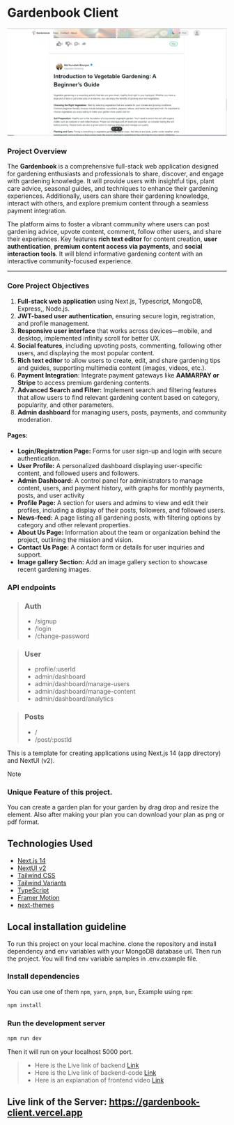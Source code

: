 # Gardenbook Client

![Home](./src/assets/homepage.png)

### **Project Overview**

The **Gardenbook** is a comprehensive full-stack web application designed for gardening enthusiasts and professionals to share, discover, and engage with gardening knowledge. It will provide users with insightful tips, plant care advice, seasonal guides, and techniques to enhance their gardening experiences. Additionally, users can share their gardening knowledge, interact with others, and explore premium content through a seamless payment integration.

The platform aims to foster a vibrant community where users can post gardening advice, upvote content, comment, follow other users, and share their experiences. Key features **rich text editor** for content creation, **user authentication**, **premium content access via payments**, and **social interaction tools**. It will blend informative gardening content with an interactive community-focused experience.

---

### **Core Project Objectives**

1. **Full-stack web application** using Next.js, Typescript, MongoDB, Express,, Node.js.
2. **JWT-based user authentication**, ensuring secure login, registration, and profile management.
3. **Responsive user interface** that works across devices—mobile, and desktop, implemented infinity scroll for better UX.
4. **Social features**, including upvoting posts, commenting, following other users, and displaying the most popular content.
5. **Rich text editor** to allow users to create, edit, and share gardening tips and guides, supporting multimedia content (images, videos, etc.).
6. **Payment Integration**: Integrate payment gateways like **AAMARPAY or Stripe** to access premium gardening contents.
7. **Advanced Search and Filter:** Implement search and filtering features that allow users to find relevant gardening content based on category, popularity, and other parameters.
8. **Admin dashboard** for managing users, posts, payments, and community moderation.

#### Pages:

- **Login/Registration Page:** Forms for user sign-up and login with secure authentication.
- **User Profile:** A personalized dashboard displaying user-specific content, and followed users and followers.
- **Admin Dashboard:** A control panel for administrators to manage content, users, and payment history, with graphs for monthly payments, posts, and user activity
- **Profile Page:** A section for users and admins to view and edit their profiles, including a display of their posts, followers, and followed users.
- **News-feed:** A page listing all gardening posts, with filtering options by category and other relevant properties.
- **About Us Page:** Information about the team or organization behind the project, outlining the mission and vision.
- **Contact Us Page:** A contact form or details for user inquiries and support.
- **Image gallery Section:** Add an image gallery section to showcase recent gardening images.

### **API endpoints**

> ### Auth
>
> - /signup
> - /login
> - /change-password

> ### User
>
> - profile/:userId
> - admin/dashboard
> - admin/dashboard/manage-users
> - admin/dashboard/manage-content
> - admin/dashboard/analytics

> ### Posts
>
> - /
> - /post/:postId

This is a template for creating applications using Next.js 14 (app directory) and NextUI (v2).

> [!NOTE]
>
> ### Unique Feature of this project.
>
> You can create a garden plan for your garden by drag drop and resize the element. Also after making your plan you can download your plan as png or pdf format.

## Technologies Used

- [Next.js 14](https://nextjs.org/docs/getting-started)
- [NextUI v2](https://nextui.org/)
- [Tailwind CSS](https://tailwindcss.com/)
- [Tailwind Variants](https://tailwind-variants.org)
- [TypeScript](https://www.typescriptlang.org/)
- [Framer Motion](https://www.framer.com/motion/)
- [next-themes](https://github.com/pacocoursey/next-themes)

## Local installation guideline

To run this project on your local machine. clone the repository and install dependency and env variables with your MongoDB database url. Then run the project. You will find env variable samples in .env.example file.

### Install dependencies

You can use one of them `npm`, `yarn`, `pnpm`, `bun`, Example using `npm`:

```bash
npm install
```

### Run the development server

```bash
npm run dev
```

Then it will run on your localhost 5000 port.

> - Here is the Live link of backend [Link](https://gardenbook-server.vercel.app)
> - Here is the Live link of backend-code [Link](https://github.com/nurullah91/gardenbook-server)
> - Here is an explanation of frontend video [Link](https://drive.google.com/file/d/1I5kKOzEZyiRUMcxBxlrDMVn0W3SR14Hg/view?usp=drive_link)

## Live link of the Server: https://gardenbook-client.vercel.app
